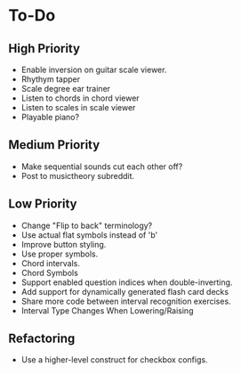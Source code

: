 # To-Do
## High Priority
* Enable inversion on guitar scale viewer.
* Rhythym tapper
* Scale degree ear trainer
* Listen to chords in chord viewer
* Listen to scales in scale viewer
* Playable piano?
## Medium Priority
* Make sequential sounds cut each other off?
* Post to musictheory subreddit.
## Low Priority
* Change "Flip to back" terminology?
* Use actual flat symbols instead of 'b'
* Improve button styling.
* Use proper symbols.
* Chord intervals.
* Chord Symbols
* Support enabled question indices when double-inverting.
* Add support for dynamically generated flash card decks
* Share more code between interval recognition exercises.
* Interval Type Changes When Lowering/Raising
## Refactoring
* Use a higher-level construct for checkbox configs.